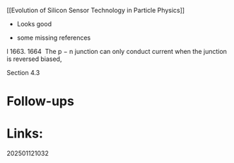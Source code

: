 
[[Evolution of Silicon Sensor Technology in Particle Physics]]

* Looks good
- some missing references 

l 1663. 1664  The p − n junction can only conduct current when the junction is reversed biased,


Section 4.3

# Follow-ups


# Links: 



202501121032
